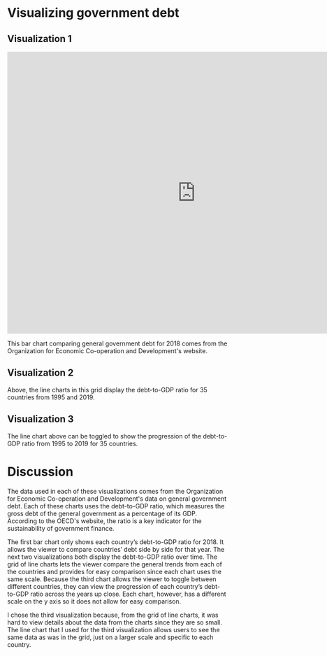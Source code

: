 # Visualizing government debt

## Visualization 1

<iframe src="https://data.oecd.org/chart/69rM" width="860" height="645" style="border: 0" mozallowfullscreen="true" webkitallowfullscreen="true" allowfullscreen="true"><a href="https://data.oecd.org/chart/69rM" target="_blank">OECD Chart: General government debt, Total, % of GDP, Annual, 2018</a></iframe>

This bar chart comparing general government debt for 2018 comes from the Organization for Economic Co-operation and Development's website.

## Visualization 2

<div class="flourish-embed flourish-chart" data-src="visualisation/4251406"><script src="https://public.flourish.studio/resources/embed.js"></script></div>

Above, the line charts in this grid display the debt-to-GDP ratio for 35 countries from 1995 and 2019. 

## Visualization 3

<div class="flourish-embed flourish-chart" data-src="visualisation/4275790"><script src="https://public.flourish.studio/resources/embed.js"></script></div>

The line chart above can be toggled to show the progression of the debt-to-GDP ratio from 1995 to 2019 for 35 countries.


# Discussion

The data used in each of these visualizations comes from the Organization for Economic Co-operation and Development's data on general government debt. Each of these charts uses the debt-to-GDP ratio, which measures the gross debt of the general government as a percentage of its GDP. According to the OECD's website, the ratio is a key indicator for the sustainability of government finance.

The first bar chart only shows each country’s debt-to-GDP ratio for 2018. It allows the viewer to compare countries’ debt side by side for that year. The next two visualizations both display the debt-to-GDP ratio over time. The grid of line charts lets the viewer compare the general trends from each of the countries and provides for easy comparison since each chart uses the same scale. Because the third chart allows the viewer to toggle between different countries, they can view the progression of each country’s debt-to-GDP ratio across the years up close. Each chart, however, has a different scale on the y axis so it does not allow for easy comparison. 

I chose the third visualization because, from the grid of line charts, it was hard to view details about the data from the charts since they are so small. The line chart that I used for the third visualization allows users to see the same data as was in the grid, just on a larger scale and specific to each country. 
